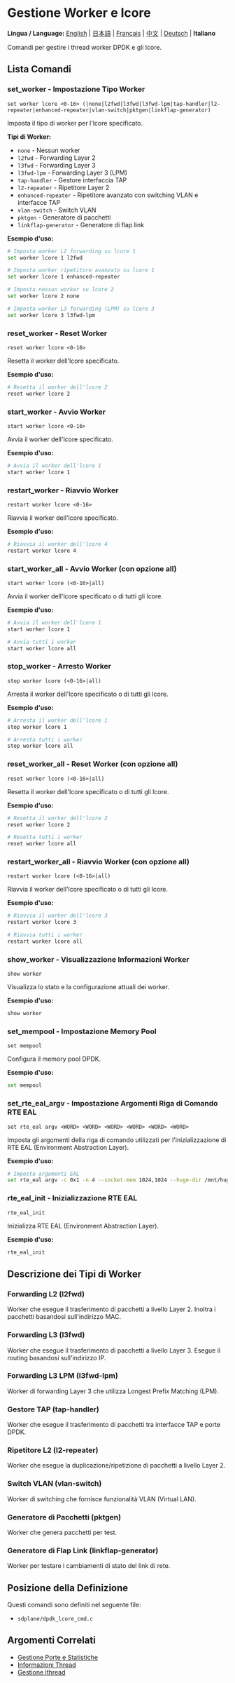 # Gestione Worker e lcore

**Lingua / Language:** [English](../worker-management.md) | [日本語](../ja/worker-management.md) | [Français](../fr/worker-management.md) | [中文](../zh/worker-management.md) | [Deutsch](../de/worker-management.md) | **Italiano**

Comandi per gestire i thread worker DPDK e gli lcore.

## Lista Comandi

### set_worker - Impostazione Tipo Worker
```
set worker lcore <0-16> (|none|l2fwd|l3fwd|l3fwd-lpm|tap-handler|l2-repeater|enhanced-repeater|vlan-switch|pktgen|linkflap-generator)
```

Imposta il tipo di worker per l'lcore specificato.

**Tipi di Worker:**
- `none` - Nessun worker
- `l2fwd` - Forwarding Layer 2
- `l3fwd` - Forwarding Layer 3
- `l3fwd-lpm` - Forwarding Layer 3 (LPM)
- `tap-handler` - Gestore interfaccia TAP
- `l2-repeater` - Ripetitore Layer 2
- `enhanced-repeater` - Ripetitore avanzato con switching VLAN e interfacce TAP
- `vlan-switch` - Switch VLAN
- `pktgen` - Generatore di pacchetti
- `linkflap-generator` - Generatore di flap link

**Esempio d'uso:**
```bash
# Imposta worker L2 forwarding su lcore 1
set worker lcore 1 l2fwd

# Imposta worker ripetitore avanzato su lcore 1
set worker lcore 1 enhanced-repeater

# Imposta nessun worker su lcore 2
set worker lcore 2 none

# Imposta worker L3 forwarding (LPM) su lcore 3
set worker lcore 3 l3fwd-lpm
```

### reset_worker - Reset Worker
```
reset worker lcore <0-16>
```

Resetta il worker dell'lcore specificato.

**Esempio d'uso:**
```bash
# Resetta il worker dell'lcore 2
reset worker lcore 2
```

### start_worker - Avvio Worker
```
start worker lcore <0-16>
```

Avvia il worker dell'lcore specificato.

**Esempio d'uso:**
```bash
# Avvia il worker dell'lcore 1
start worker lcore 1
```

### restart_worker - Riavvio Worker
```
restart worker lcore <0-16>
```

Riavvia il worker dell'lcore specificato.

**Esempio d'uso:**
```bash
# Riavvia il worker dell'lcore 4
restart worker lcore 4
```

### start_worker_all - Avvio Worker (con opzione all)
```
start worker lcore (<0-16>|all)
```

Avvia il worker dell'lcore specificato o di tutti gli lcore.

**Esempio d'uso:**
```bash
# Avvia il worker dell'lcore 1
start worker lcore 1

# Avvia tutti i worker
start worker lcore all
```

### stop_worker - Arresto Worker
```
stop worker lcore (<0-16>|all)
```

Arresta il worker dell'lcore specificato o di tutti gli lcore.

**Esempio d'uso:**
```bash
# Arresta il worker dell'lcore 1
stop worker lcore 1

# Arresta tutti i worker
stop worker lcore all
```

### reset_worker_all - Reset Worker (con opzione all)
```
reset worker lcore (<0-16>|all)
```

Resetta il worker dell'lcore specificato o di tutti gli lcore.

**Esempio d'uso:**
```bash
# Resetta il worker dell'lcore 2
reset worker lcore 2

# Resetta tutti i worker
reset worker lcore all
```

### restart_worker_all - Riavvio Worker (con opzione all)
```
restart worker lcore (<0-16>|all)
```

Riavvia il worker dell'lcore specificato o di tutti gli lcore.

**Esempio d'uso:**
```bash
# Riavvia il worker dell'lcore 3
restart worker lcore 3

# Riavvia tutti i worker
restart worker lcore all
```

### show_worker - Visualizzazione Informazioni Worker
```
show worker
```

Visualizza lo stato e la configurazione attuali dei worker.

**Esempio d'uso:**
```bash
show worker
```

### set_mempool - Impostazione Memory Pool
```
set mempool
```

Configura il memory pool DPDK.

**Esempio d'uso:**
```bash
set mempool
```

### set_rte_eal_argv - Impostazione Argomenti Riga di Comando RTE EAL
```
set rte_eal argv <WORD> <WORD> <WORD> <WORD> <WORD> <WORD>
```

Imposta gli argomenti della riga di comando utilizzati per l'inizializzazione di RTE EAL (Environment Abstraction Layer).

**Esempio d'uso:**
```bash
# Imposta argomenti EAL
set rte_eal argv -c 0x1 -n 4 --socket-mem 1024,1024 --huge-dir /mnt/huge
```

### rte_eal_init - Inizializzazione RTE EAL
```
rte_eal_init
```

Inizializza RTE EAL (Environment Abstraction Layer).

**Esempio d'uso:**
```bash
rte_eal_init
```

## Descrizione dei Tipi di Worker

### Forwarding L2 (l2fwd)
Worker che esegue il trasferimento di pacchetti a livello Layer 2. Inoltra i pacchetti basandosi sull'indirizzo MAC.

### Forwarding L3 (l3fwd)
Worker che esegue il trasferimento di pacchetti a livello Layer 3. Esegue il routing basandosi sull'indirizzo IP.

### Forwarding L3 LPM (l3fwd-lpm)
Worker di forwarding Layer 3 che utilizza Longest Prefix Matching (LPM).

### Gestore TAP (tap-handler)
Worker che esegue il trasferimento di pacchetti tra interfacce TAP e porte DPDK.

### Ripetitore L2 (l2-repeater)
Worker che esegue la duplicazione/ripetizione di pacchetti a livello Layer 2.


### Switch VLAN (vlan-switch)
Worker di switching che fornisce funzionalità VLAN (Virtual LAN).

### Generatore di Pacchetti (pktgen)
Worker che genera pacchetti per test.

### Generatore di Flap Link (linkflap-generator)
Worker per testare i cambiamenti di stato del link di rete.

## Posizione della Definizione

Questi comandi sono definiti nel seguente file:
- `sdplane/dpdk_lcore_cmd.c`

## Argomenti Correlati

- [Gestione Porte e Statistiche](port-management.md)
- [Informazioni Thread](thread-information.md)
- [Gestione lthread](lthread-management.md)